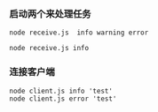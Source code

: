 
### 启动两个来处理任务
```
node receive.js  info warning error

node receive.js info 
```

### 连接客户端
```
node client.js info 'test'
node client.js error 'test'
```

